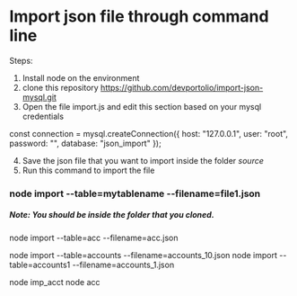 # Import json file through command line

Steps:
1. Install node on the environment
2. clone this repository https://github.com/devportolio/import-json-mysql.git
3. Open the file import.js and edit this section based on your mysql credentials

const connection = mysql.createConnection({
  host: "127.0.0.1",
  user: "root",
  password: "",
  database: "json_import"
});

4. Save the json file that you want to import inside the folder _source_
5. Run this command to import the file
### node import --table=mytablename --filename=file1.json

##### Note: You should be inside the folder that you cloned.

node import --table=acc --filename=acc.json

node import --table=accounts --filename=accounts_10.json
node import --table=accounts1 --filename=accounts_1.json


node imp_acct
node acc